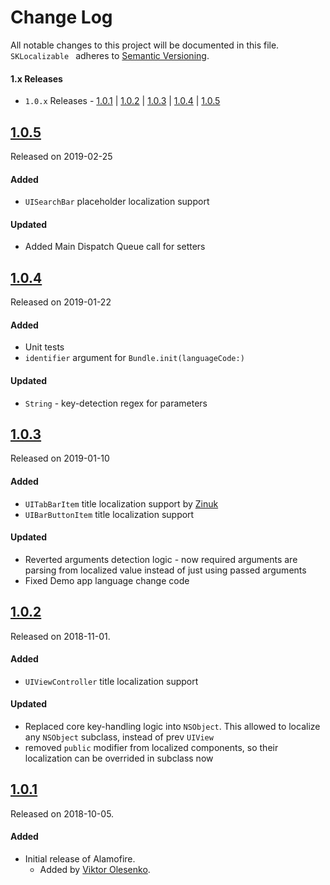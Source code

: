 # Change Log
All notable changes to this project will be documented in this file.
`SKLocalizable ` adheres to [Semantic Versioning](https://semver.org/).

#### 1.x Releases
- `1.0.x` Releases - [1.0.1](#101) | [1.0.2](#102) | [1.0.3](#103) | [1.0.4](#104) | [1.0.5](#105)


## [1.0.5](https://github.com/steelkiwi/SKLocalizable/releases/tag/1.0.5)
Released on 2019-02-25

#### Added
- `UISearchBar` placeholder localization support

#### Updated
- Added Main Dispatch Queue call for setters


## [1.0.4](https://github.com/steelkiwi/SKLocalizable/releases/tag/1.0.4)
Released on 2019-01-22

#### Added
- Unit tests
- `identifier` argument for `Bundle.init(languageCode:)`

#### Updated
- `String` - key-detection regex for parameters


## [1.0.3](https://github.com/steelkiwi/SKLocalizable/releases/tag/1.0.3)
Released on 2019-01-10

#### Added
- `UITabBarItem` title localization support by [Zinuk](https://github.com/zinukArtem)
- `UIBarButtonItem` title localization support

#### Updated
- Reverted arguments detection logic - now required arguments are parsing from localized value instead of just using passed arguments
- Fixed Demo app language change code


## [1.0.2](https://github.com/steelkiwi/SKLocalizable/releases/tag/1.0.2)
Released on 2018-11-01.

#### Added
- `UIViewController` title localization support

#### Updated
- Replaced core key-handling logic into `NSObject`. This allowed to localize any `NSObject` subclass, instead of prev `UIView`
- removed `public` modifier from localized components, so their localization can be overrided in subclass now


## [1.0.1](https://github.com/steelkiwi/SKLocalizable/releases/tag/1.0.1)
Released on 2018-10-05.

#### Added
- Initial release of Alamofire.
  - Added by [Viktor Olesenko](https://github.com/OlesenkoViktor).
